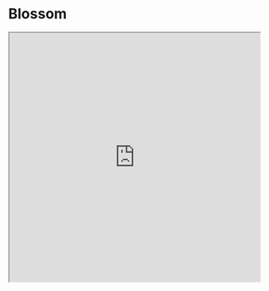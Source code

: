 # Blossom
<iframe src="https://josephborodach.github.io/Blossom/LeetcodeProblems.html" width="100%" height="500px"></iframe>
